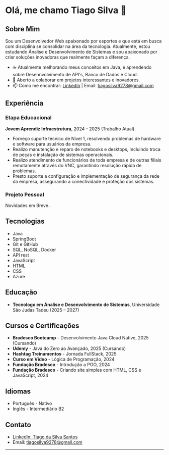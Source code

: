 # Olá, me chamo Tiago Silva 👋

## Sobre Mim

Sou um Desenvolvedor Web apaixonado por esportes e que está em busca com disciplina se consolidar na área da tecnologia. Atualmente, estou estudando Ánalise e Desenvolvimento de Sistemas e sou apaixonado por criar soluções inovadoras que realmente façam a diferença.

- ☕ Atualmente melhorando meus conceitos em Java, e aprendendo sobre Desennvolvimento de API's, Banco de Dados e Cloud.
- 👯 Aberto a colaborar em projetos interessantes e inovadores.
- 📫 Como me encontrar: [LinkedIn](www.linkedin.com/in/tiago-santos-91891130b) | Email: tiagosilva9278@gmail.com

## Experiência

### Etapa Educacional 
**Jovem Aprendiz Infraestrutura**, 2024 - 2025 (Trabalho Atual)

- Forneço suporte técnico de Nível 1, resolvendo problemas de hardware e software para usuários da empresa.
- Realizo manutenção e reparo de notebooks e desktops, incluindo troca de peças e instalação de sistemas operacionais.
- Realizo atendimento de funcionários de toda empresa e de outras filiais remotamente através do VNC, garantindo resolução rápida de problemas.
- Presto suporte a configuração e implementação de segurança da rede da empresa, assegurando a conectividade e proteção dos sistemas.

### Projeto Pessoal

Novidades em Breve..

## Tecnologias

- Java
- SpringBoot
- Git e GitHub
- SQL, NoSQL, Docker
- API rest
- JavaScript
- HTML
- CSS
- Azure

## Educação

- **Tecnologo em Ánalise e Desenvolvimento de Sistemas**, Universidade São Judas Tadeu (2025 – 2027)

## Cursos e Certificações

- **Bradesco Bootcamp** - Desenvolvimento Java Cloud Native, 2025 (Cursando)
- **Udemy** - Java do Zero ao Avançado, 2025 (Cursando)
- **Hashtag Treinamentos** - Jornada FullStack, 2025
- **Curso em Video** - Lógica de Programação, 2024
- **Fundação Bradesco** - Introdução a POO, 2024
- **Fundação Bradesco** - Criando site simples com HTML, CSS e JavaScript, 2024

## Idiomas

- Português - Nativo
- Inglês - Intermediário B2

## Contato

- [LinkedIn: Tiago da Silva Santos](www.linkedin.com/in/tiago-santos-91891130b)
- Email: tiagosilva9278@gmail.com
  
---
